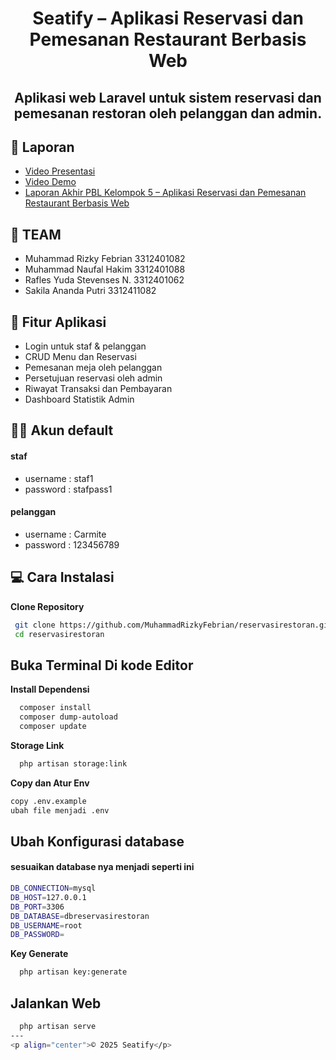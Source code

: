 <h1 align="center">Seatify – Aplikasi Reservasi dan Pemesanan Restaurant Berbasis Web </h1>

<h2 align="center">Aplikasi web Laravel untuk sistem reservasi dan pemesanan restoran oleh pelanggan dan admin.</h2>

## 📄 Laporan 
- [Video Presentasi](https://youtu.be/KJ2iPufUeM4?si=1o57Jr1a8oVXY0tG)
- [Video Demo](https://youtu.be/6wJOj5lO4ig)
- [Laporan Akhir PBL Kelompok 5 – Aplikasi Reservasi dan Pemesanan Restaurant Berbasis Web](LaporanAAS_Kel5_IF2C_Pagi.pdf)

## 👥 TEAM 

- Muhammad Rizky Febrian 3312401082
- Muhammad Naufal Hakim 3312401088
- Rafles Yuda Stevenses N. 3312401062
- Sakila Ananda Putri 3312411082

## 📌 Fitur Aplikasi

- Login untuk staf & pelanggan
- CRUD Menu dan Reservasi
- Pemesanan meja oleh pelanggan
- Persetujuan reservasi oleh admin
- Riwayat Transaksi dan Pembayaran
- Dashboard Statistik Admin

## 🧑‍💻 Akun default
#### staf

- username : staf1
- password : stafpass1

#### pelanggan

- username : Carmite
- password : 123456789

## 💻 Cara Instalasi

 **Clone Repository**
   ```bash
    git clone https://github.com/MuhammadRizkyFebrian/reservasirestoran.git
    cd reservasirestoran
   ```

   ## Buka Terminal Di kode Editor

**Install Dependensi**
  ```bash
    composer install
    composer dump-autoload
    composer update
   ```
**Storage Link**
```bash
  php artisan storage:link
```

**Copy dan Atur Env**
  ```bash
  copy .env.example 
  ubah file menjadi .env
   ```
## Ubah Konfigurasi database
#### sesuaikan database nya menjadi seperti ini
```bash
DB_CONNECTION=mysql
DB_HOST=127.0.0.1
DB_PORT=3306
DB_DATABASE=dbreservasirestoran
DB_USERNAME=root
DB_PASSWORD=
```
**Key Generate**
```bash
  php artisan key:generate
```
## Jalankan Web
```bash
  php artisan serve
---
<p align="center">© 2025 Seatify</p>

